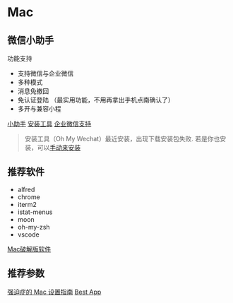 # Mac

## 微信小助手

功能支持

* 支持微信与企业微信
* 多种模式
* 消息免撤回
* 免认证登陆 （最实用功能，不用再拿出手机点南确认了）
* 多开与兼容小程

[小助手](https://github.com/MustangYM/WeChatExtension-ForMac) [安装工具](https://github.com/lmk123/oh-my-wechat) [企业微信支持](https://github.com/MustangYM/WeChatICU-ForMac)

> 安装工具（Oh My Wechat）最近安装，出现下载安装包失败. 若是你也安装，可以[手动来安装](https://github.com/MustangYM/WeChatExtension-ForMac#3%E6%89%8B%E5%8A%A8%E5%AE%89%E8%A3%85)

## 推荐软件

* alfred
* chrome
* iterm2 
* istat-menus
* moon
* oh-my-zsh
* vscode

[Mac破解版软件](http://xclient.info/)

## 推荐参数

[强迫症的 Mac 设置指南](https://github.com/macdao/ocds-guide-to-setting-up-mac) [Best App](https://github.com/hzlzh/Best-App)

